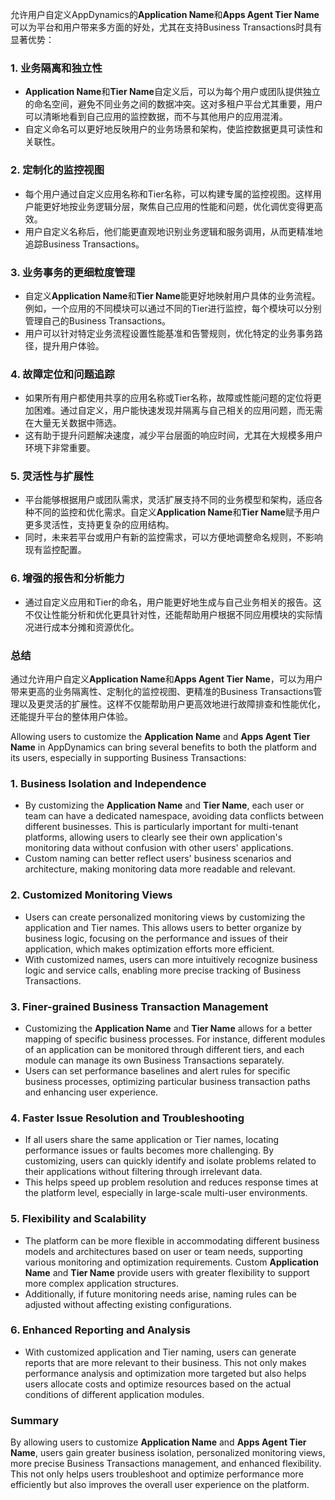 允许用户自定义AppDynamics的**Application Name**和**Apps Agent Tier Name**可以为平台和用户带来多方面的好处，尤其在支持Business Transactions时具有显著优势：

### 1. **业务隔离和独立性**
   - **Application Name**和**Tier Name**自定义后，可以为每个用户或团队提供独立的命名空间，避免不同业务之间的数据冲突。这对多租户平台尤其重要，用户可以清晰地看到自己应用的监控数据，而不与其他用户的应用混淆。
   - 自定义命名可以更好地反映用户的业务场景和架构，使监控数据更具可读性和关联性。

### 2. **定制化的监控视图**
   - 每个用户通过自定义应用名称和Tier名称，可以构建专属的监控视图。这样用户能更好地按业务逻辑分层，聚焦自己应用的性能和问题，优化调优变得更高效。
   - 用户自定义名称后，他们能更直观地识别业务逻辑和服务调用，从而更精准地追踪Business Transactions。

### 3. **业务事务的更细粒度管理**
   - 自定义**Application Name**和**Tier Name**能更好地映射用户具体的业务流程。例如，一个应用的不同模块可以通过不同的Tier进行监控，每个模块可以分别管理自己的Business Transactions。
   - 用户可以针对特定业务流程设置性能基准和告警规则，优化特定的业务事务路径，提升用户体验。

### 4. **故障定位和问题追踪**
   - 如果所有用户都使用共享的应用名称或Tier名称，故障或性能问题的定位将更加困难。通过自定义，用户能快速发现并隔离与自己相关的应用问题，而无需在大量无关数据中筛选。
   - 这有助于提升问题解决速度，减少平台层面的响应时间，尤其在大规模多用户环境下非常重要。

### 5. **灵活性与扩展性**
   - 平台能够根据用户或团队需求，灵活扩展支持不同的业务模型和架构，适应各种不同的监控和优化需求。自定义**Application Name**和**Tier Name**赋予用户更多灵活性，支持更复杂的应用结构。
   - 同时，未来若平台或用户有新的监控需求，可以方便地调整命名规则，不影响现有监控配置。

### 6. **增强的报告和分析能力**
   - 通过自定义应用和Tier的命名，用户能更好地生成与自己业务相关的报告。这不仅让性能分析和优化更具针对性，还能帮助用户根据不同应用模块的实际情况进行成本分摊和资源优化。

### 总结
通过允许用户自定义**Application Name**和**Apps Agent Tier Name**，可以为用户带来更高的业务隔离性、定制化的监控视图、更精准的Business Transactions管理以及更灵活的扩展性。这样不仅能帮助用户更高效地进行故障排查和性能优化，还能提升平台的整体用户体验。

Allowing users to customize the **Application Name** and **Apps Agent Tier Name** in AppDynamics can bring several benefits to both the platform and its users, especially in supporting Business Transactions:

### 1. **Business Isolation and Independence**
   - By customizing the **Application Name** and **Tier Name**, each user or team can have a dedicated namespace, avoiding data conflicts between different businesses. This is particularly important for multi-tenant platforms, allowing users to clearly see their own application's monitoring data without confusion with other users' applications.
   - Custom naming can better reflect users' business scenarios and architecture, making monitoring data more readable and relevant.

### 2. **Customized Monitoring Views**
   - Users can create personalized monitoring views by customizing the application and Tier names. This allows users to better organize by business logic, focusing on the performance and issues of their application, which makes optimization efforts more efficient.
   - With customized names, users can more intuitively recognize business logic and service calls, enabling more precise tracking of Business Transactions.

### 3. **Finer-grained Business Transaction Management**
   - Customizing the **Application Name** and **Tier Name** allows for a better mapping of specific business processes. For instance, different modules of an application can be monitored through different tiers, and each module can manage its own Business Transactions separately.
   - Users can set performance baselines and alert rules for specific business processes, optimizing particular business transaction paths and enhancing user experience.

### 4. **Faster Issue Resolution and Troubleshooting**
   - If all users share the same application or Tier names, locating performance issues or faults becomes more challenging. By customizing, users can quickly identify and isolate problems related to their applications without filtering through irrelevant data.
   - This helps speed up problem resolution and reduces response times at the platform level, especially in large-scale multi-user environments.

### 5. **Flexibility and Scalability**
   - The platform can be more flexible in accommodating different business models and architectures based on user or team needs, supporting various monitoring and optimization requirements. Custom **Application Name** and **Tier Name** provide users with greater flexibility to support more complex application structures.
   - Additionally, if future monitoring needs arise, naming rules can be adjusted without affecting existing configurations.

### 6. **Enhanced Reporting and Analysis**
   - With customized application and Tier naming, users can generate reports that are more relevant to their business. This not only makes performance analysis and optimization more targeted but also helps users allocate costs and optimize resources based on the actual conditions of different application modules.

### Summary
By allowing users to customize **Application Name** and **Apps Agent Tier Name**, users gain greater business isolation, personalized monitoring views, more precise Business Transactions management, and enhanced flexibility. This not only helps users troubleshoot and optimize performance more efficiently but also improves the overall user experience on the platform.
